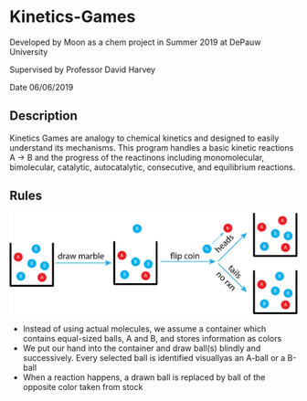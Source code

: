 # Kinetics-Games
Developed by Moon as a chem project in Summer 2019 at DePauw University 

Supervised by Professor David Harvey

Date 06/06/2019

## Description
Kinetics Games are analogy to chemical kinetics and designed to easily understand its mechanisms. This program handles a basic kinetic reactions A → B and the progress of the reactinons including monomolecular, bimolecular, catalytic, autocatalytic, consecutive, and equilibrium reactions. 

## Rules
![alt text](https://github.com/MasayukiNagai/Kinetics-Games/blob/master/images/kingames.png)
* Instead of using actual molecules, we assume a container which contains equal-sized balls, A and B, and stores information as colors
* We put our hand into the container and draw ball(s) blindly and successively. Every selected ball is identified visuallyas an A-ball or a B-ball
* When a reaction happens, a drawn ball is replaced by ball of the opposite color taken from stock
